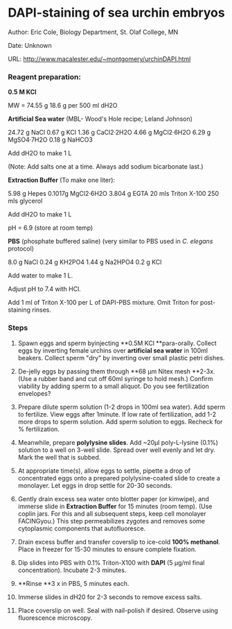 # **DAPI-staining of sea urchin embryos**

Author: Eric Cole, Biology Department, St. Olaf College, MN

Date: Unknown

URL: http://www.macalester.edu/~montgomery/urchinDAPI.html

### Reagent preparation:

**0.5 M KCl**

MW = 74.55 g
18.6 g per 500 ml dH2O

 

**Artificial Sea water** (MBL- Wood's Hole recipe; Leland Johnson)

24.72 g NaCl
0.67 g KCl
1.36 g CaCl2·2H2O
4.66 g MgCl2·6H2O
6.29 g MgSO4·7H2O
0.18 g NaHCO3

Add dH2O to make 1 L

(Note: Add salts one at a time. Always add sodium bicarbonate last.)

 

**Extraction Buffer** (To make one liter):

5.98 g Hepes
0.1017g MgCl2·6H2O
3.804 g EGTA
20 mls Triton X-100
250 mls glycerol

Add dH2O to make 1 L

pH = 6.9 (store at room temp)

 

**PBS** (phosphate buffered saline) (very similar to PBS used in *C. elegans* protocol)

8.0 g NaCl
0.24 g KH2PO4
1.44 g Na2HPO4
0.2 g KCl

Add water to make 1 L.

Adjust pH to 7.4 with HCl.

Add 1 ml of Triton X-100 per L of DAPI-PBS mixture. Omit Triton for post-staining rinses.

### **Steps**

1. Spawn eggs and sperm byinjecting **0.5M KCl **para-orally. Collect eggs by inverting female urchins over **artificial sea water** in 100ml beakers. Collect sperm "dry" by inverting over small plastic petri dishes.
2. De-jelly eggs by passing them through **68 µm Nitex mesh **2-3x. (Use a rubber band and cut off 60ml syringe to hold mesh.) Confirm viability by adding sperm to a small aliquot. Do you see fertilization envelopes?
3. Prepare dilute sperm solution (1-2 drops in 100ml sea water). Add sperm to fertilize. View eggs after 1minute. If low rate of fertilization, add 1-2 more drops to sperm solution. Add sperm solution to eggs. Recheck for % fertilization.
4. Meanwhile, prepare **polylysine slides**. Add ~20µl poly-L-lysine (0.1%) solution to a well on 3-well slide. Spread over well evenly and let dry. Mark the well that is subbed.
5. At appropriate time(s), allow eggs to settle, pipette a drop of concentrated eggs onto a prepared polylysine-coated slide to create a monolayer. Let eggs in drop settle for 20-30 seconds.
6. Gently drain excess sea water onto blotter paper (or kimwipe), and immerse slide in **Extraction Buffer** for 15 minutes (room temp). (Use coplin jars. For this and all subsequent steps, keep cell monolayer FACINGyou.) This step permeabilizes zygotes and removes some cytoplasmic components that autofluoresce.
7. Drain excess buffer and transfer coverslip to ice-cold **100% methanol**. Place in freezer for 15-30 minutes to ensure complete fixation.
8. Dip slides into PBS with 0.1% Triton-X100 with **DAPI** (5 µg/ml final concentration). Incubate 2-3 minutes.

9. **Rinse **3 x in PBS, 5 minutes each.
10. Immerse slides in dH20 for 2-3 seconds to remove excess salts.
11. Place coverslip on well. Seal with nail-polish if desired. Observe using fluorescence microscopy.



